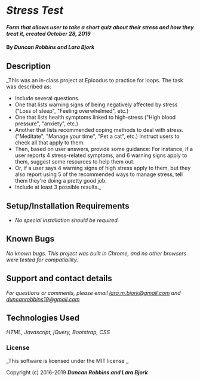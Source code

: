 # _Stress Test_

#### _Form that allows user to take a short quiz about their stress and how they treat it, created October 28, 2019_

#### By _**Duncan Robbins and Lara Bjork**_

## Description

_This was an in-class project at Epicodus to practice for loops. The task was described as:
* Include several questions.
* One that lists warning signs of being negatively affected by stress ("Loss of sleep", "Feeling overwhelmed", etc.)
*  One that lists health symptoms linked to high-stress ("High blood pressure", "anxiety", etc.)
* Another that lists recommended coping methods to deal with stress. ("Meditate", "Manage your time", "Pet a cat", etc.) Instruct users to check all that apply to them.
*  Then, based on user answers, provide some guidance: For instance, if a user reports 4 stress-related symptoms, and 6 warning signs apply to them, suggest some resources to help them out.
*  Or, if a user says 4 warning signs of high stress apply to them, but they also report using 5 of the recommended ways to manage stress, tell them they're doing a pretty good job.
*  Include at least 3 possible results._


## Setup/Installation Requirements

* _No special installation should be required._

## Known Bugs

_No known bugs. This project was built in Chrome, and no other browsers were tested for compatibility._

## Support and contact details

_For questions or comments, please email <lara.m.bjork@gmail.com> and <duncanrobbins19@gmail.com>_

## Technologies Used

_HTML, Javascript, jQuery, Bootstrap, CSS_

### License

_This software is licensed under the MIT license _

Copyright (c) 2016-2019 **_Duncan Robbins and Lara Bjork_**
